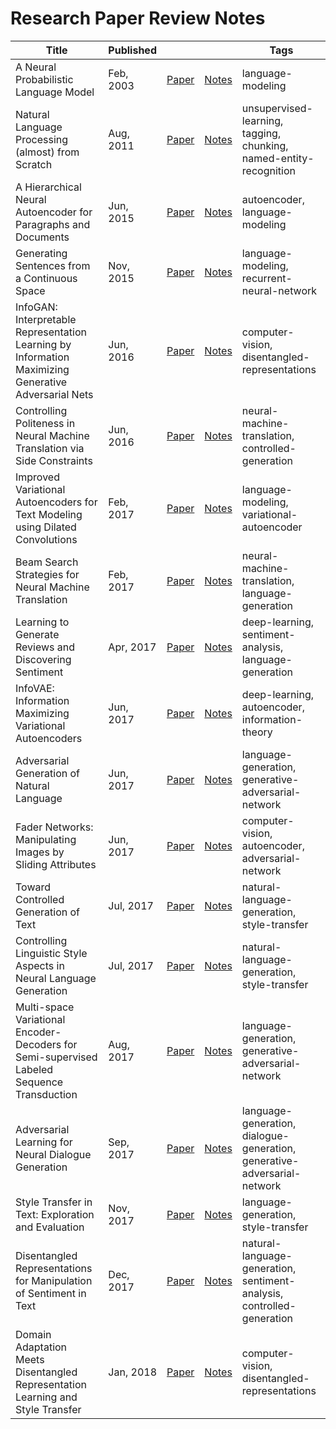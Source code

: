 # Research Paper Review Notes

| Title | Published | | | Tags |
|---|---|---|---|---|
| A Neural Probabilistic Language Model | Feb, 2003 | [Paper](http://www.jmlr.org/papers/v3/bengio03a.html)| [Notes](reviews/a-neural-probabilistic-language-model/a-neural-probabilistic-language-model.pdf) | language-modeling |
| Natural Language Processing (almost) from Scratch | Aug, 2011 | [Paper](https://arxiv.org/abs/1103.0398)| [Notes](reviews/natural-language-processing-almost-from-scratch/natural-language-processing-almost-from-scratch.pdf) | unsupervised-learning, tagging, chunking, named-entity-recognition |
| A Hierarchical Neural Autoencoder for Paragraphs and Documents | Jun, 2015 | [Paper](https://arxiv.org/abs/1506.01057)| [Notes](reviews/a-hierarchical-neural-autoencoder-for-paragraphs-and-documents/a-hierarchical-neural-autoencoder-for-paragraphs-and-documents.pdf) | autoencoder, language-modeling |
| Generating Sentences from a Continuous Space | Nov, 2015 | [Paper](https://arxiv.org/abs/1511.06349)| [Notes](reviews/generating-sentences-from-a-continuous-space/generating-sentences-from-a-continuous-space.pdf) | language-modeling, recurrent-neural-network |
| InfoGAN: Interpretable Representation Learning by Information Maximizing Generative Adversarial Nets | Jun, 2016 | [Paper](https://arxiv.org/abs/1606.03657)| [Notes](reviews/infogan-interpretable-representation-learning-by-information-maximizing-generative-adversarial-nets/infogan-interpretable-representation-learning-by-information-maximizing-generative-adversarial-nets.pdf) | computer-vision, disentangled-representations | 
| Controlling Politeness in Neural Machine Translation via Side Constraints | Jun, 2016 | [Paper](https://www.semanticscholar.org/paper/Controlling-Politeness-in-Neural-Machine-Translati-Sennrich-Haddow/3b82ea4468c9b46ea74ef197d58b289bca835995)| [Notes](reviews/controlling-politeness-in-neural-machine-translation-via-side-constraints/controlling-politeness-in-neural-machine-translation-via-side-constraints.pdf) | neural-machine-translation, controlled-generation |
| Improved Variational Autoencoders for Text Modeling using Dilated Convolutions | Feb, 2017 | [Paper](https://arxiv.org/abs/1702.08139)| [Notes](reviews/improved-variational-autoencoders-for-text-modeling-using-dilated-convolutions/improved-variational-autoencoders-for-text-modeling-using-dilated-convolutions.pdf) | language-modeling, variational-autoencoder |
| Beam Search Strategies for Neural Machine Translation | Feb, 2017 | [Paper](https://arxiv.org/abs/1702.01806)| [Notes](reviews/beam-search-strategies-for-neural-machine-translation/beam-search-strategies-for-neural-machine-translation.pdf) | neural-machine-translation, language-generation |
| Learning to Generate Reviews and Discovering Sentiment | Apr, 2017 | [Paper](https://arxiv.org/abs/1704.01444)| [Notes](reviews/learning-to-generate-reviews-and-discovering-sentiment/learning-to-generate-reviews-and-discovering-sentiment.pdf) | deep-learning, sentiment-analysis, language-generation |
| InfoVAE: Information Maximizing Variational Autoencoders | Jun, 2017 | [Paper](https://arxiv.org/abs/1706.02262)| [Notes](reviews/infovae-information-maximizing-variational-autoencoders/infovae-information-maximizing-variational-autoencoders.pdf) | deep-learning, autoencoder, information-theory |
| Adversarial Generation of Natural Language | Jun, 2017 | [Paper](https://arxiv.org/abs/1705.10929)| [Notes](reviews/adversarial-generation-of-natural-language/adversarial-generation-of-natural-language.pdf) | language-generation, generative-adversarial-network |
| Fader Networks: Manipulating Images by Sliding Attributes | Jun, 2017 | [Paper](https://arxiv.org/abs/1706.00409)| [Notes](reviews/fader-networks-manipulating-images-by-sliding-attributes/fader-networks-manipulating-images-by-sliding-attributes.pdf) | computer-vision, autoencoder, adversarial-network |
| Toward Controlled Generation of Text | Jul, 2017 | [Paper](https://arxiv.org/abs/1703.00955)| [Notes](reviews/toward-controlled-generation-of-text/toward-controlled-generation-of-text.pdf) | natural-language-generation, style-transfer |
| Controlling Linguistic Style Aspects in Neural Language Generation | Jul, 2017 | [Paper](https://arxiv.org/abs/1707.02633)| [Notes](reviews/controlling-linguistic-style-aspects-in-neural-language-generation/controlling-linguistic-style-aspects-in-neural-language-generation.pdf) | natural-language-generation, style-transfer | 
| Multi-space Variational Encoder-Decoders for Semi-supervised Labeled Sequence Transduction | Aug, 2017 | [Paper](https://arxiv.org/abs/1704.01691)| [Notes](reviews/multispace-variational-encoderdecoders-for-semisupervised-labeled-sequence-transduction/multispace-variational-encoderdecoders-for-semisupervised-labeled-sequence-transduction.pdf) | language-generation, generative-adversarial-network |
| Adversarial Learning for Neural Dialogue Generation | Sep, 2017 | [Paper](https://arxiv.org/abs/1701.06547)| [Notes](reviews/adversarial-learning-for-neural-dialogue-generation/adversarial-learning-for-neural-dialogue-generation.pdf) | language-generation, dialogue-generation, generative-adversarial-network |
| Style Transfer in Text: Exploration and Evaluation | Nov, 2017 | [Paper](https://arxiv.org/abs/1711.06861)| [Notes](reviews/style-transfer-in-text-exploration-and-evaluation/style-transfer-in-text-exploration-and-evaluation.pdf) | language-generation, style-transfer |
| Disentangled Representations for Manipulation of Sentiment in Text | Dec, 2017 | [Paper](https://arxiv.org/abs/1712.10066)| [Notes](reviews/disentangled-representations-for-manipulation-of-sentiment-in-text/disentangled-representations-for-manipulation-of-sentiment-in-text.pdf) | natural-language-generation, sentiment-analysis, controlled-generation |
| Domain Adaptation Meets Disentangled Representation Learning and Style Transfer | Jan, 2018 | [Paper](https://arxiv.org/abs/1712.09025)| [Notes](reviews/domain-adaptation-meets-disentangled-representation-learning-and-style-transfer/domain-adaptation-meets-disentangled-representation-learning-and-style-transfer.pdf) | computer-vision, disentangled-representations |

<!-- | paper_title | date | [Paper](paper_link)| [Notes](reviews/.pdf) | tags | -->
